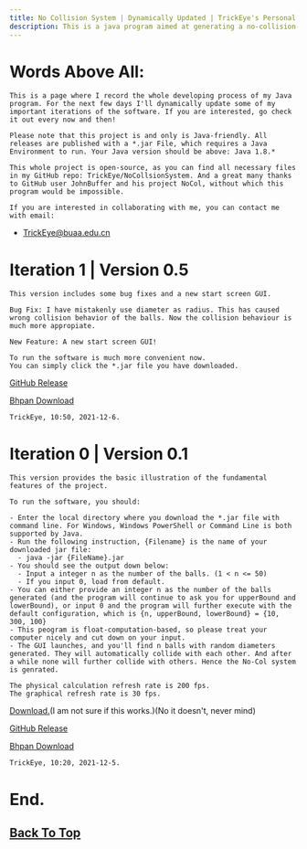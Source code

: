 ```yaml
---
title: No Collision System | Dynamically Updated | TrickEye's Personal Blog
description: This is a java program aimed at generating a no-collision-system from a randomly-generated status of distribution of the balls. 
--- 
```


# Words Above All:
    
    This is a page where I record the whole developing process of my Java program. For the next few days I'll dynamically update some of my important iterations of the software. If you are interested, go check it out every now and then!

    Please note that this project is and only is Java-friendly. All releases are published with a *.jar File, which requires a Java Environment to run. Your Java version should be above: Java 1.8.*

    This whole project is open-source, as you can find all necessary files in my GitHub repo: TrickEye/NoCollsionSystem. And a great many thanks to GitHub user JohnBuffer and his project NoCol, without which this program would be impossible.

    If you are interested in collaborating with me, you can contact me with email: 
    
- [TrickEye@buaa.edu.cn](mailto:trickeye@buaa.edu.cn)

# Iteration 1 | Version 0.5

    This version includes some bug fixes and a new start screen GUI.

    Bug Fix: I have mistakenly use diameter as radius. This has caused wrong collision behavior of the balls. Now the collision behaviour is much more appropiate.

    New Feature: A new start screen GUI!

    To run the software is much more convenient now.
    You can simply click the *.jar file you have downloaded.

[GitHub Release](https://github.com/TrickEye/NoCollisionSystem/releases/tag/v0.5)

[Bhpan Download](https://bhpan.buaa.edu.cn:443/link/18B37F1E26382F609D85F3C35CD9200B)

    TrickEye, 10:50, 2021-12-6.

# Iteration 0 | Version 0.1

    This version provides the basic illustration of the fundamental features of the project. 

    To run the software, you should: 
    
    - Enter the local directory where you download the *.jar file with command line. For Windows, Windows PowerShell or Command Line is both supported by Java.
    - Run the following instruction, {Filename} is the name of your downloaded jar file: 
      - java -jar {FileName}.jar
    - You should see the output down below:
      - Input a integer n as the number of the balls. (1 < n <= 50)
      - If you input 0, load from default.
    - You can either provide an integer n as the number of the balls generated (and the program will continue to ask you for upperBound and lowerBound), or input 0 and the program will further execute with the default configuration, which is {n, upperBound, lowerBound} = {10, 300, 100}
    - This peogram is float-computation-based, so please treat your computer nicely and cut down on your input.
    - The GUI launches, and you'll find n balls with random diameters generated. They will automatically collide with each other. And after a while none will further collide with others. Hence the No-Col system is genrated.

    The physical calculation refresh rate is 200 fps.
    The graphical refresh rate is 30 fps.

[Download.](../_assets/PinBall.jar)(I am not sure if this works.)(No it doesn't, never mind)

[GitHub Release](https://github.com/TrickEye/NoCollisionSystem/releases/tag/Release)

[Bhpan Download](https://bhpan.buaa.edu.cn:443/link/5C2AC063FF8244C880558D447438DF70)

    TrickEye, 10:20, 2021-12-5.

# End.

## [Back To Top](#words-above-all)